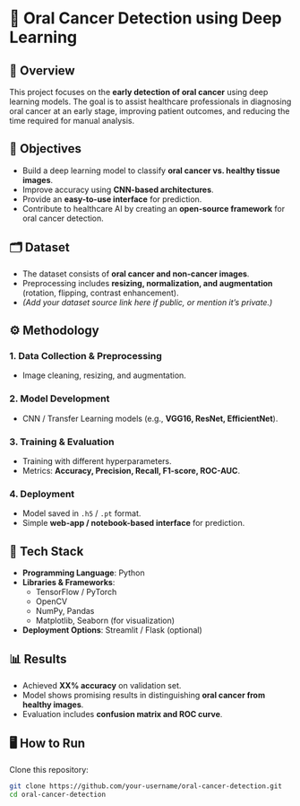 # 🧠 Oral Cancer Detection using Deep Learning  

## 📌 Overview  
This project focuses on the **early detection of oral cancer** using deep learning models. The goal is to assist healthcare professionals in diagnosing oral cancer at an early stage, improving patient outcomes, and reducing the time required for manual analysis.  

## 🎯 Objectives  
- Build a deep learning model to classify **oral cancer vs. healthy tissue images**.  
- Improve accuracy using **CNN-based architectures**.  
- Provide an **easy-to-use interface** for prediction.  
- Contribute to healthcare AI by creating an **open-source framework** for oral cancer detection.  

## 🗂️ Dataset  
- The dataset consists of **oral cancer and non-cancer images**.  
- Preprocessing includes **resizing, normalization, and augmentation** (rotation, flipping, contrast enhancement).  
- *(Add your dataset source link here if public, or mention it’s private.)*  

## ⚙️ Methodology  
### 1. Data Collection & Preprocessing  
- Image cleaning, resizing, and augmentation.  

### 2. Model Development  
- CNN / Transfer Learning models (e.g., **VGG16, ResNet, EfficientNet**).  

### 3. Training & Evaluation  
- Training with different hyperparameters.  
- Metrics: **Accuracy, Precision, Recall, F1-score, ROC-AUC**.  

### 4. Deployment  
- Model saved in `.h5` / `.pt` format.  
- Simple **web-app / notebook-based interface** for prediction.  

## 🚀 Tech Stack  
- **Programming Language**: Python  
- **Libraries & Frameworks**:  
  - TensorFlow / PyTorch  
  - OpenCV  
  - NumPy, Pandas  
  - Matplotlib, Seaborn (for visualization)  
- **Deployment Options**: Streamlit / Flask (optional)  

## 📊 Results  
- Achieved **XX% accuracy** on validation set.  
- Model shows promising results in distinguishing **oral cancer from healthy images**.  
- Evaluation includes **confusion matrix and ROC curve**.  

## 🖥️ How to Run  
Clone this repository:  
```bash
git clone https://github.com/your-username/oral-cancer-detection.git
cd oral-cancer-detection
